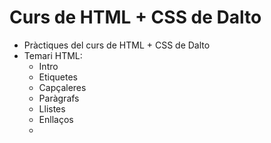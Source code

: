 # Curs de HTML + CSS de Dalto
- Pràctiques del curs de HTML + CSS de Dalto
- Temari HTML:
    - Intro
    - Etiquetes
    - Capçaleres
    - Paràgrafs
    - Llistes
    - Enllaços
    - 
